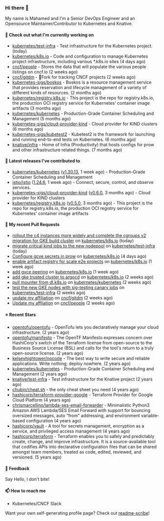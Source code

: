 ### Hi there 👋

My name is Mahamed and I'm a Senior DevOps Engineer and an Opensource Maintainer/Contributor to Kubernetes and Knative.

#### 👷 Check out what I'm currently working on

- [kubernetes/test-infra](https://github.com/kubernetes/test-infra) - Test infrastructure for the Kubernetes project. (today)
- [kubernetes/k8s.io](https://github.com/kubernetes/k8s.io) - Code and configuration to manage Kubernetes project infrastructure, including various *.k8s.io sites (4 days ago)
- [cncf/people](https://github.com/cncf/people) - Stores the data that will populate the various people listings on cncf.io (2 weeks ago)
- [cncf/gitdm](https://github.com/cncf/gitdm) - 📜Fork for tracking CNCF projects (2 weeks ago)
- [kubernetes-sigs/boskos](https://github.com/kubernetes-sigs/boskos) - Boskos is a resource management service that provides reservation and lifecycle management of a variety of different kinds of resources. (2 months ago)
- [kubernetes/registry.k8s.io](https://github.com/kubernetes/registry.k8s.io) - This project is the repo for registry.k8s.io, the production OCI registry service for Kubernetes&#39; container image artifacts (3 months ago)
- [kubernetes/kubernetes](https://github.com/kubernetes/kubernetes) - Production-Grade Container Scheduling and Management (5 months ago)
- [kubernetes-sigs/cloud-provider-kind](https://github.com/kubernetes-sigs/cloud-provider-kind) - Cloud provider for KIND clusters (6 months ago)
- [kubernetes-sigs/kubetest2](https://github.com/kubernetes-sigs/kubetest2) - Kubetest2 is the framework for launching and running end-to-end tests on Kubernetes. (6 months ago)
- [knative/infra](https://github.com/knative/infra) - Home of Infra (Productivity) that hosts configs for prow and other infrastructure related things. (7 months ago)

#### 🔭 Latest releases I've contributed to

- [kubernetes/kubernetes](https://github.com/kubernetes/kubernetes) ([v1.30.13](https://github.com/kubernetes/kubernetes/releases/tag/v1.30.13), 1 week ago) - Production-Grade Container Scheduling and Management
- [istio/istio](https://github.com/istio/istio) ([1.24.6](https://github.com/istio/istio/releases/tag/1.24.6), 1 week ago) - Connect, secure, control, and observe services.
- [kubernetes-sigs/cloud-provider-kind](https://github.com/kubernetes-sigs/cloud-provider-kind) ([v0.6.0](https://github.com/kubernetes-sigs/cloud-provider-kind/releases/tag/v0.6.0), 3 months ago) - Cloud provider for KIND clusters
- [kubernetes/registry.k8s.io](https://github.com/kubernetes/registry.k8s.io) ([v0.5.0](https://github.com/kubernetes/registry.k8s.io/releases/tag/v0.5.0), 3 months ago) - This project is the repo for registry.k8s.io, the production OCI registry service for Kubernetes&#39; container image artifacts

#### 🔨 My recent Pull Requests

- [rollout the c4 instances more widely and complete the cgroups v2 migration for GKE build cluster](https://github.com/kubernetes/k8s.io/pull/8131) on [kubernetes/k8s.io](https://github.com/kubernetes/k8s.io) (today)
- [migrate critical kind jobs to the new nodepool](https://github.com/kubernetes/test-infra/pull/34851) on [kubernetes/test-infra](https://github.com/kubernetes/test-infra) (today)
- [Configure gcve secrets in prow](https://github.com/kubernetes/k8s.io/pull/8127) on [kubernetes/k8s.io](https://github.com/kubernetes/k8s.io) (4 days ago)
- [enable artifact registry for scale e2e projects](https://github.com/kubernetes/k8s.io/pull/8103) on [kubernetes/k8s.io](https://github.com/kubernetes/k8s.io) (1 week ago)
- [add gvce peering](https://github.com/kubernetes/k8s.io/pull/8093) on [kubernetes/k8s.io](https://github.com/kubernetes/k8s.io) (1 week ago)
- [add gke trusted cluster to argocd](https://github.com/kubernetes/k8s.io/pull/8089) on [kubernetes/k8s.io](https://github.com/kubernetes/k8s.io) (2 weeks ago)
- [pull mounter from dl.k8s.io](https://github.com/kubernetes/kubernetes/pull/131639) on [kubernetes/kubernetes](https://github.com/kubernetes/kubernetes) (2 weeks ago)
- [test the new GKE nodes with sig-testing canary jobs](https://github.com/kubernetes/test-infra/pull/34761) on [kubernetes/test-infra](https://github.com/kubernetes/test-infra) (2 weeks ago)
- [update my affiliation](https://github.com/cncf/gitdm/pull/682) on [cncf/gitdm](https://github.com/cncf/gitdm) (2 weeks ago)
- [Update my affliation](https://github.com/cncf/people/pull/1002) on [cncf/people](https://github.com/cncf/people) (2 weeks ago)

#### ⭐ Recent Stars

- [opentofu/opentofu](https://github.com/opentofu/opentofu) - OpenTofu lets you declaratively manage your cloud infrastructure. (2 years ago)
- [opentofu/manifesto](https://github.com/opentofu/manifesto) - The OpenTF Manifesto expresses concern over HashiCorp&#39;s switch of the Terraform license from open-source to the Business Source License (BSL) and calls for the tool&#39;s return to a truly open-source license. (2 years ago)
- [kelseyhightower/nocode](https://github.com/kelseyhightower/nocode) - The best way to write secure and reliable applications. Write nothing; deploy nowhere. (2 years ago)
- [kubernetes/kubernetes](https://github.com/kubernetes/kubernetes) - Production-Grade Container Scheduling and Management (2 years ago)
- [knative/test-infra](https://github.com/knative/test-infra) - Test infrastructure for the Knative project (2 years ago)
- [chubin/cheat.sh](https://github.com/chubin/cheat.sh) - the only cheat sheet you need (4 years ago)
- [hashicorp/terraform-provider-google](https://github.com/hashicorp/terraform-provider-google) - Terraform Provider for Google Cloud Platform (4 years ago)
- [chrismarcellino/lambda-ses-email-forwarder](https://github.com/chrismarcellino/lambda-ses-email-forwarder) - Minimalistic Python3 Amazon AWS Lambda/SES Email Forward with support for bouncing oversized messages, auto &#34;from&#34; addressing, and environment variable-based configuration (4 years ago)
- [hashicorp/vault](https://github.com/hashicorp/vault) - A tool for secrets management, encryption as a service, and privileged access management (4 years ago)
- [hashicorp/terraform](https://github.com/hashicorp/terraform) - Terraform enables you to safely and predictably create, change, and improve infrastructure. It is a source-available tool that codifies APIs into declarative configuration files that can be shared amongst team members, treated as code, edited, reviewed, and versioned. (5 years ago)

#### 💬 Feedback

Say Hello, I don't bite!

#### 📫 How to reach me

- Kubernetes/CNCF Slack

Want your own self-generating profile page? Check out [readme-scribe](https://github.com/muesli/readme-scribe)!


